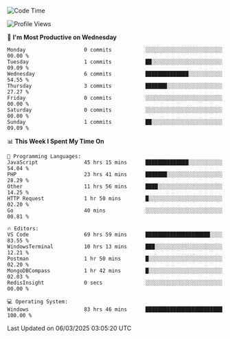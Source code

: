 <!--START_SECTION:waka-->
![Code Time](http://img.shields.io/badge/Code%20Time-4%2C290%20hrs%2040%20mins-blue)

![Profile Views](http://img.shields.io/badge/Profile%20Views-0-blue)

📅 **I'm Most Productive on Wednesday** 

```text
Monday                   0 commits           ░░░░░░░░░░░░░░░░░░░░░░░░░   00.00 % 
Tuesday                  1 commits           ██░░░░░░░░░░░░░░░░░░░░░░░   09.09 % 
Wednesday                6 commits           ██████████████░░░░░░░░░░░   54.55 % 
Thursday                 3 commits           ███████░░░░░░░░░░░░░░░░░░   27.27 % 
Friday                   0 commits           ░░░░░░░░░░░░░░░░░░░░░░░░░   00.00 % 
Saturday                 0 commits           ░░░░░░░░░░░░░░░░░░░░░░░░░   00.00 % 
Sunday                   1 commits           ██░░░░░░░░░░░░░░░░░░░░░░░   09.09 % 
```


📊 **This Week I Spent My Time On** 

```text
💬 Programming Languages: 
JavaScript               45 hrs 15 mins      ██████████████░░░░░░░░░░░   54.04 % 
PHP                      23 hrs 41 mins      ███████░░░░░░░░░░░░░░░░░░   28.29 % 
Other                    11 hrs 56 mins      ████░░░░░░░░░░░░░░░░░░░░░   14.25 % 
HTTP Request             1 hr 50 mins        █░░░░░░░░░░░░░░░░░░░░░░░░   02.20 % 
Go                       40 mins             ░░░░░░░░░░░░░░░░░░░░░░░░░   00.81 % 

🔥 Editors: 
VS Code                  69 hrs 59 mins      █████████████████████░░░░   83.55 % 
WindowsTerminal          10 hrs 13 mins      ███░░░░░░░░░░░░░░░░░░░░░░   12.21 % 
Postman                  1 hr 50 mins        █░░░░░░░░░░░░░░░░░░░░░░░░   02.20 % 
MongoDBCompass           1 hr 42 mins        █░░░░░░░░░░░░░░░░░░░░░░░░   02.03 % 
RedisInsight             0 secs              ░░░░░░░░░░░░░░░░░░░░░░░░░   00.00 % 

💻 Operating System: 
Windows                  83 hrs 46 mins      █████████████████████████   100.00 % 
```


 Last Updated on 06/03/2025 03:05:20 UTC
<!--END_SECTION:waka-->
